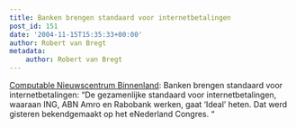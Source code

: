 ```yaml
---
title: Banken brengen standaard voor internetbetalingen
post_id: 151
date: '2004-11-15T15:35:33+00:00'
author: Robert van Bregt
metadata:
    author: Robert van Bregt
---
```

[Computable Nieuwscentrum Binnenland](http://www.computable.nl/nieuws.htm?id=402282): Banken brengen standaard voor internetbetalingen: “De gezamenlijke standaard voor internetbetalingen, waaraan ING, ABN Amro en Rabobank werken, gaat ‘Ideal’ heten. Dat werd gisteren bekendgemaakt op het eNederland Congres. “
